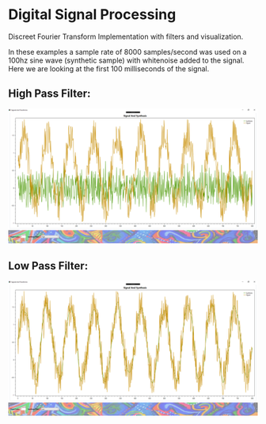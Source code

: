 # Digital Signal Processing

Discreet Fourier Transform Implementation with filters and visualization.

In these examples a sample rate of 8000 samples/second was used on a 100hz sine wave (synthetic sample) with whitenoise added to the signal. Here we are looking at the first 100 milliseconds of the signal.

## High Pass Filter:
![Screenshot](Docs/HighPassExample.png)

## Low Pass Filter:
![Screenshot](Docs/LowPassExample.png)
